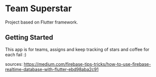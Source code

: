 # Team Superstar

Project based on Flutter framework.

## Getting Started

This app is for teams, assigns and keep tracking of stars and coffee for each fail :)

sources:
https://medium.com/firebase-tips-tricks/how-to-use-firebase-realtime-database-with-flutter-ebd98aba2c91

